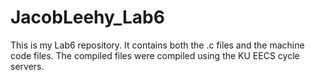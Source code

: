 # JacobLeehy_Lab6
This is my Lab6 repository. It contains both the .c files and the machine code files. The compiled files were compiled using the KU EECS cycle servers.
